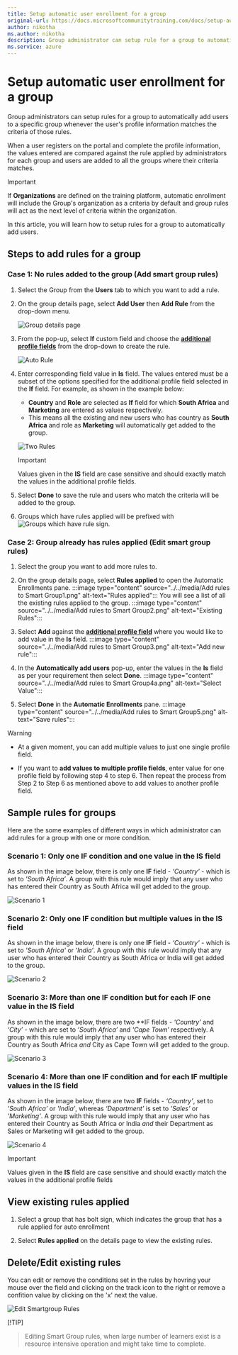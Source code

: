 ```yaml
---
title: Setup automatic user enrollment for a group
original-url: https://docs.microsoftcommunitytraining.com/docs/setup-automatic-user-enrollment-for-a-group-1
author: nikotha
ms.author: nikotha
description: Group administrator can setup rule for a group to automatically add users to the specific group whenever the user's profile information matches the criteria of the rules.
ms.service: azure
---
```


# Setup automatic user enrollment for a group

Group administrators can setup rules for a group to automatically add users to a specific group whenever the user's profile information matches the criteria of those rules.  

When a user registers on the portal and complete the profile information, the values entered are compared against the rule applied by administrators for each group and users are added to all the groups where their criteria matches.

> [!IMPORTANT]  
> If **Organizations** are defined on the training platform, automatic enrollment will include the Group's organization as a criteria by default and group rules will act as the next level of criteria within the organization.

In this article, you will learn how to setup rules for a group to automatically add users.

## Steps to add rules for a group

### Case 1: No rules added to the group (Add smart group rules)

1. Select the Group from the **Users** tab to which you want to add a rule.

1. On the group details page, select **Add User** then **Add Rule** from the drop-down menu.

    ![Group details page](../../media/image%2860%29.png)

1. From the pop-up, select **If** custom field and choose the [**additional profile fields**](../../settings/add-additional-profile-fields-for-user-information.md) from the drop-down to create the rule.

    ![Auto Rule](../../media/AutoRule1.JPG)

1. Enter corresponding field value in **Is** field. The values entered must be a subset of the options specified for the additional profile field selected in the **If** field. For example, as shown in the example below:
    - **Country** and **Role** are selected as **If** field for which **South Africa** and **Marketing** are entered as values respectively.
    - This means all the existing and new users who has country as **South Africa** and role as **Marketing** will automatically get added to the group.

    ![Two Rules](../../media/TwoRules.JPG)

    > [!IMPORTANT]  
    > Values given in the **IS** field are case sensitive and should exactly match the values in the additional profile fields.

1. Select **Done** to save the rule and users who match the criteria will be added to the group.

1. Groups which have rules applied will be prefixed with ![Groups which have rule](../../media/image%2861%29.png) sign.

### Case 2: Group already has rules applied (Edit smart group rules)

1. Select the group you want to add more rules to.

1. On the group details page, select **Rules applied** to open the Automatic Enrollments pane.
:::image type="content" source="../../media/Add rules to Smart Group1.png" alt-text="Rules applied"::: You will see a list of all the existing rules applied to the group.
:::image type="content" source="../../media/Add rules to Smart Group2.png" alt-text="Existing Rules":::

1. Select **Add** against the [**additional profile field**](../../settings/add-additional-profile-fields-for-user-information.md) where you would like to add value in the **Is** field.
:::image type="content" source="../../media/Add rules to Smart Group3.png" alt-text="Add new rule":::

1. In the **Automatically add users** pop-up, enter the values in the **Is** field as per your requirement then select **Done**.
:::image type="content" source="../../media/Add rules to Smart Group4a.png" alt-text="Select Value":::

1. Select **Done** in the **Automatic Enrollments** pane.
:::image type="content" source="../../media/Add rules to Smart Group5.png" alt-text="Save rules":::

> [!WARNING]  
>
>- At a given moment, you can add multiple values to just one single profile field.
>
>- If you want to **add values to multiple profile fields**, enter value for one profile field by following step 4 to step 6. Then repeat the process from Step 2 to Step 6 as mentioned above to add values to another profile field.

## Sample rules for groups

Here are the some examples of different ways in which administrator can add rules for a group with one or more condition.

### Scenario 1: Only one IF condition and one value in the IS field

As shown in the image below, there is only one **IF** field - *‘Country’* - which is set to *'South Africa’*. A group with this rule would imply that any user who has entered their Country as South Africa will get added to the group.

![Scenario 1](../../media/S1.JPG)

### Scenario 2: Only one IF condition but multiple values in the IS field

As shown in the image below, there is only one **IF** field - *‘Country’* - which is set to *'South Africa'* or *'India’*. A group with this rule would imply that any user who has entered their Country as South Africa or India will get added to the group.

![Scenario 2](../../media/S2.JPG)

### Scenario 3: More than one IF condition but for each IF one value in the IS field

As shown in the image below,  there are two **IF fields - *‘Country’* and *‘City’* - which are set to *'South Africa’* and *'Cape Town’* respectively. A group with this rule would imply that any user who has entered their Country as South Africa *and* City as Cape Town will get added to the group.

![Scenario 3](../../media/S3.JPG)

### Scenario 4: More than one IF condition and for each IF multiple values in the IS field

As shown in the image below, there are two **IF** fields - *‘Country’*, set to *'South Africa’* or *'India’*, whereas *‘Department’* is set to *'Sales’* or *'Marketing’*. A group with this rule would imply that any user who has entered their Country as South Africa or India *and* their Department as Sales or Marketing will get added to the group.

![Scenario 4](../../media/S4.JPG)

> [!IMPORTANT]  
> Values given in the **IS** field are case sensitive and should exactly match the values in the additional profile fields

## View existing rules applied

1. Select a group that has bolt sign, which indicates the group that has a rule applied for auto enrollment

1. Select **Rules applied** on the details page to view the existing rules.

## Delete/Edit existing rules

You can edit or remove the conditions set in the rules by hovring your mouse over the field and clicking on the track icon to the right or remove a confition value by clicking on the 'x' next the value.

![Edit Smartgroup Rules](../../media/Edit_SmartGroup_Rules.png)

[!TIP]  
> Editing Smart Group rules, when large number of learners exist is a resource intensive operation and might take time to complete.
